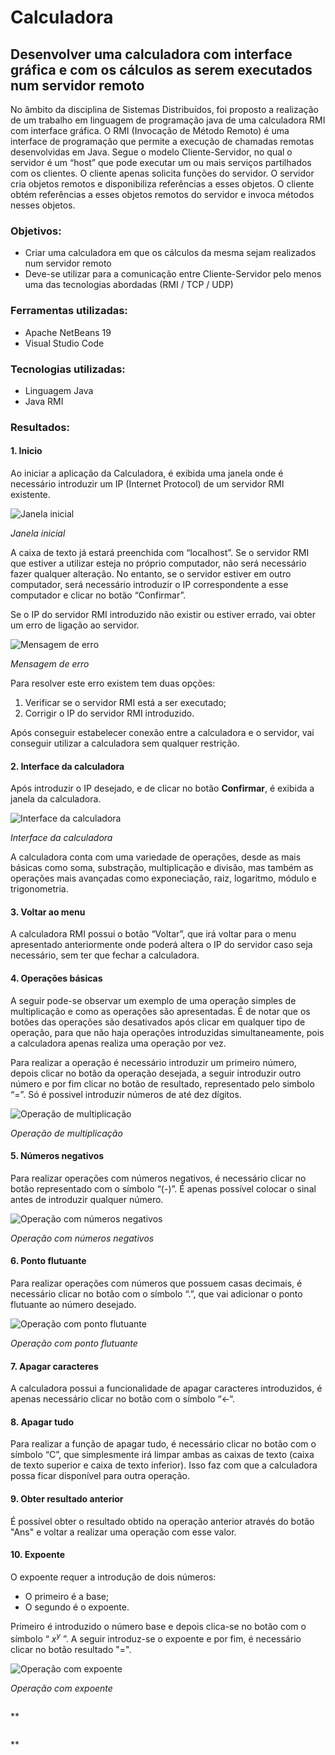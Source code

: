 # Calculadora
## Desenvolver uma calculadora com interface gráfica e com os cálculos as serem executados num servidor remoto

No âmbito da disciplina de Sistemas Distribuídos, foi proposto a realização de um trabalho em linguagem de programação java de uma calculadora RMI com interface gráfica. O RMI (Invocação de Método Remoto) é uma interface de programação que permite a execução de chamadas remotas desenvolvidas em Java. Segue o modelo Cliente-Servidor, no qual o servidor é um “host” que pode executar um ou mais serviços partilhados com os clientes. O cliente apenas solicita funções do servidor. 
O servidor cria objetos remotos e disponibiliza referências a esses objetos. O cliente obtém referências a esses objetos remotos do servidor e invoca métodos nesses objetos.

### Objetivos:
- Criar uma calculadora em que os cálculos da mesma sejam realizados num servidor remoto
- Deve-se utilizar para a comunicação entre Cliente-Servidor pelo menos uma das tecnologias abordadas (RMI / TCP / UDP)

### Ferramentas utilizadas:
- Apache NetBeans 19
- Visual Studio Code

### Tecnologias utilizadas:
- Linguagem Java
- Java RMI

### Resultados:
#### 1. Inicio
Ao iniciar a aplicação da Calculadora, é exibida uma janela onde é necessário introduzir um IP (Internet Protocol) de um servidor RMI existente.

![Janela inicial](https://github.com/D1ogoCS/Calculadora/blob/main/imagens/janelaInicial.png)

*Janela inicial*

A caixa de texto já estará preenchida com “localhost”. Se o servidor RMI que estiver a utilizar esteja no próprio computador, não será necessário fazer qualquer alteração. No entanto, se o servidor estiver em outro computador, será necessário introduzir o IP correspondente a esse computador e clicar no botão “Confirmar”.

Se o IP do servidor RMI introduzido não existir ou estiver errado, vai obter um erro de ligação ao servidor.

![Mensagem de erro](https://github.com/D1ogoCS/Calculadora/blob/main/imagens/erroServidor.png)

*Mensagem de erro*

Para resolver este erro existem tem duas opções: 

1. Verificar se o servidor RMI está a ser executado;
2. Corrigir o IP do servidor RMI introduzido.

Após conseguir estabelecer conexão entre a calculadora e o servidor, vai conseguir utilizar a calculadora sem qualquer restrição. 

#### 2. Interface da calculadora
Após introduzir o IP desejado, e de clicar no botão __Confirmar__, é exibida a janela da calculadora.

![Interface da calculadora](https://github.com/D1ogoCS/Calculadora/blob/main/imagens/interfaceCalculadora.png)

*Interface da calculadora*

A calculadora conta com uma variedade de operações, desde as mais básicas como soma, substração, multiplicação e divisão, mas também as operações mais avançadas como exponeciação, raiz, logaritmo, módulo e trigonometria.

#### 3. Voltar ao menu
A calculadora RMI possui o botão “Voltar”, que irá voltar para o menu apresentado anteriormente onde poderá altera o IP do servidor caso seja necessário, sem ter que fechar a calculadora.

#### 4. Operações básicas
A seguir pode-se observar um exemplo de uma operação simples de multiplicação e como as operações são apresentadas. É de notar que os botões das operações são desativados após clicar em qualquer tipo de operação, para que não haja operações introduzidas simultaneamente, pois a calculadora apenas realiza uma operação por vez.

Para realizar a operação é necessário introduzir um primeiro número, depois clicar no botão da operação desejada, a seguir introduzir outro número e por fim clicar no botão de resultado, representado pelo simbolo “=”. Só é possivel introduzir números de até dez dígitos.

![Operação de multiplicação](https://github.com/D1ogoCS/Calculadora/blob/main/imagens/multiplicacao.png)

*Operação de multiplicação*

#### 5. Números negativos
Para realizar operações com números negativos, é necessário clicar no botão representado com o símbolo “(-)”. É apenas possível colocar o sinal antes de introduzir qualquer número.

![Operação com números negativos](https://github.com/D1ogoCS/Calculadora/blob/main/imagens/operacaoNumerosNegativos.png)

*Operação com números negativos*

#### 6. Ponto flutuante
Para realizar operações com números que possuem casas decimais, é necessário clicar no botão com o símbolo “.”, que vai adicionar o ponto flutuante ao número desejado.

![Operação com ponto flutuante](https://github.com/D1ogoCS/Calculadora/blob/main/imagens/operacaoPontoFlutuante.png)

*Operação com ponto flutuante*

#### 7. Apagar caracteres
A calculadora possui a funcionalidade de apagar caracteres introduzidos, é apenas necessário clicar no botão com o símbolo “<-“.

#### 8. Apagar tudo
Para realizar a função de apagar tudo, é necessário clicar no botão com o símbolo “C”, que simplesmente irá limpar ambas as caixas de texto (caixa de texto superior e caixa de texto inferior). Isso faz com que a calculadora possa ficar disponível para outra operação.

#### 9. Obter resultado anterior
É possível obter o resultado obtido na operação anterior através do botão "Ans" e voltar a realizar uma operação com esse valor.

#### 10. Expoente
O expoente requer a introdução de dois números: 

- O primeiro é a base;
- O segundo é o expoente.

Primeiro é introduzido o número base e depois clica-se no botão com o símbolo “ $x^y$ ”. A seguir introduz-se o expoente e por fim, é necessário clicar no botão resultado "=". 

![Operação com expoente](https://github.com/D1ogoCS/Calculadora/blob/main/imagens/operacaoExpoente.png)

*Operação com expoente*

![]()

**

![]()

**

